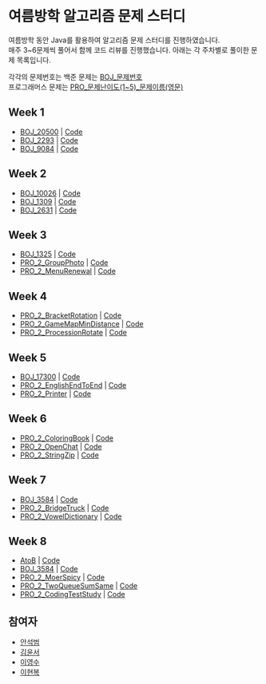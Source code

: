 # 여름방학 알고리즘 문제 스터디

여름방학 동안 Java를 활용하여 알고리즘 문제 스터디를 진행하였습니다.<br>매주 3~6문제씩 풀어서 함께 코드 리뷰를 진행했습니다. 아래는 각 주차별로 풀이한 문제 목록입니다.

각각의 문제번호는 백준 문제는 [BOJ_문제번호](https://acmicpc.net/problem/문제번호)<br>
프로그래머스 문제는 [PRO_문제난이도(1~5)_문제이름(영문)](https://school.programmers.co.kr/learn/courses/30/lessons/문제번호)

## Week 1

- [BOJ_20500](https://acmicpc.net/problem/20500) | [Code](https://github.com/Ahnseokbeom/Summer-Vacation-Coding-Pracitce/tree/main/SummerCoding/src/Week1/BOJ_20500.java)<br>
- [BOJ_2293](https://acmicpc.net/problem/2293) | [Code](https://github.com/Ahnseokbeom/Summer-Vacation-Coding-Pracitce/tree/main/SummerCoding/src/Week1/BOJ_2293.java)<br>
- [BOJ_9084](https://acmicpc.net/problem/9084) | [Code](https://github.com/Ahnseokbeom/Summer-Vacation-Coding-Pracitce/tree/main/SummerCoding/src/Week1/BOJ_9084.java)

## Week 2

- [BOJ_10026](https://acmicpc.net/problem/10026) | [Code](https://github.com/Ahnseokbeom/Summer-Vacation-Coding-Pracitce/tree/main/SummerCoding/src/Week2/BOJ_10026.java)<br>
- [BOJ_1309](https://acmicpc.net/problem/1309) | [Code](https://github.com/Ahnseokbeom/Summer-Vacation-Coding-Pracitce/tree/main/SummerCoding/src/Week2/BOJ_1309.java)<br>
- [BOJ_2631](https://acmicpc.net/problem/2631) | [Code](https://github.com/Ahnseokbeom/Summer-Vacation-Coding-Pracitce/tree/main/SummerCoding/src/Week2/BOJ_2631.java)


## Week 3

- [BOJ_1325](https://acmicpc.net/problem/1325) | [Code](https://github.com/Ahnseokbeom/Summer-Vacation-Coding-Pracitce/tree/main/SummerCoding/src/Week3/BOJ_1325.java)<br>
- [PRO_2_GroupPhoto](https://school.programmers.co.kr/learn/courses/30/lessons/1835) | [Code](https://github.com/Ahnseokbeom/Summer-Vacation-Coding-Pracitce/tree/main/SummerCoding/src/Week3/PRO_2_GroupPhoto.java)<br>
- [PRO_2_MenuRenewal](https://school.programmers.co.kr/learn/courses/30/lessons/72411) | [Code](https://github.com/Ahnseokbeom/Summer-Vacation-Coding-Pracitce/tree/main/SummerCoding/src/Week3/PRO_2_MenuRenewal.java)


## Week 4

- [PRO_2_BracketRotation](https://school.programmers.co.kr/learn/courses/30/lessons/76502) | [Code](https://github.com/Ahnseokbeom/Summer-Vacation-Coding-Pracitce/tree/main/SummerCoding/src/Week4/PRO_2_BracketRotation.java)<br>
- [PRO_2_GameMapMinDistance](https://school.programmers.co.kr/learn/courses/30/lessons/1844) | [Code](https://github.com/Ahnseokbeom/Summer-Vacation-Coding-Pracitce/tree/main/SummerCoding/src/Week4/PRO_2_GameMapMinDistance.java)<br>
- [PRO_2_ProcessionRotate](https://school.programmers.co.kr/learn/courses/30/lessons/77485) | [Code](https://github.com/Ahnseokbeom/Summer-Vacation-Coding-Pracitce/tree/main/SummerCoding/src/Week4/PRO_2_ProcessionRotate.java)

## Week 5

- [BOJ_17300](https://acmicpc.net/problem/17300) | [Code](https://github.com/Ahnseokbeom/Summer-Vacation-Coding-Pracitce/tree/main/SummerCoding/src/Week5/BOJ_17300.java)<br>
- [PRO_2_EnglishEndToEnd](https://school.programmers.co.kr/learn/courses/30/lessons/12981) | [Code](https://github.com/Ahnseokbeom/Summer-Vacation-Coding-Pracitce/tree/main/SummerCoding/src/Week5/PRO_2_EnglishEndToEnd.java)<br>
- [PRO_2_Printer](https://school.programmers.co.kr/learn/courses/30/lessons/42587) | [Code](https://github.com/Ahnseokbeom/Summer-Vacation-Coding-Pracitce/tree/main/SummerCoding/src/Week5/PRO_2_Printer.java)

## Week 6

- [PRO_2_ColoringBook](https://school.programmers.co.kr/learn/courses/30/lessons/1829) | [Code](https://github.com/Ahnseokbeom/Summer-Vacation-Coding-Pracitce/tree/main/SummerCoding/src/Week6/PRO_2_ColoringBook.java)<br>
- [PRO_2_OpenChat](https://school.programmers.co.kr/learn/courses/30/lessons/42888) | [Code](https://github.com/Ahnseokbeom/Summer-Vacation-Coding-Pracitce/tree/main/SummerCoding/src/Week6/PRO_2_OpenChat.java)<br>
- [PRO_2_StringZip](https://school.programmers.co.kr/learn/courses/30/lessons/60057) | [Code](https://github.com/Ahnseokbeom/Summer-Vacation-Coding-Pracitce/tree/main/SummerCoding/src/Week6/PRO_2_StringZip.java)

## Week 7

- [BOJ_3584](https://acmicpc.net/problem/3584) | [Code](https://github.com/Ahnseokbeom/Summer-Vacation-Coding-Pracitce/tree/main/SummerCoding/src/Week7/BOJ_3584.java)<br>
- [PRO_2_BridgeTruck](https://school.programmers.co.kr/learn/courses/30/lessons/42583) | [Code](https://github.com/Ahnseokbeom/Summer-Vacation-Coding-Pracitce/tree/main/SummerCoding/src/Week7/PRO_2_BridgeTruck.java)<br>
- [PRO_2_VowelDictionary](https://school.programmers.co.kr/learn/courses/30/lessons/84512) | [Code](https://github.com/Ahnseokbeom/Summer-Vacation-Coding-Pracitce/tree/main/SummerCoding/src/Week7/PRO_2_VowelDictionary.java)

## Week 8

- [AtoB](AtoB.java) | [Code](https://github.com/Ahnseokbeom/Summer-Vacation-Coding-Pracitce/tree/main/SummerCoding/src/Week8/AtoB.java)<br>
- [BOJ_3584](https://acmicpc.net/problem/3584) | [Code](https://github.com/Ahnseokbeom/Summer-Vacation-Coding-Pracitce/tree/main/SummerCoding/src/Week8/BOJ_3584.java)<br>
- [PRO_2_MoerSpicy](https://school.programmers.co.kr/learn/courses/30/lessons/42626) | [Code](https://github.com/Ahnseokbeom/Summer-Vacation-Coding-Pracitce/tree/main/SummerCoding/src/Week8/PRO_2_MoerSpicy.java)<br>
- [PRO_2_TwoQueueSumSame](https://school.programmers.co.kr/learn/courses/30/lessons/118667) | [Code](https://github.com/Ahnseokbeom/Summer-Vacation-Coding-Pracitce/tree/main/SummerCoding/src/Week8/PRO_2_TwoQueueSumSame.java)<br>
- [PRO_2_CodingTestStudy](https://school.programmers.co.kr/learn/courses/30/lessons/118668) | [Code](https://github.com/Ahnseokbeom/Summer-Vacation-Coding-Pracitce/tree/main/SummerCoding/src/Week8/PRO_2_CodingTestStudy.java)

## 참여자

- [안석범](https://github.com/Ahnseokbeom)
- [김윤서](https://github.com/nn98)
- [이영수](https://github.com/styx2021)
- [이현복](https://github.com/LEEHYUNBOK)
